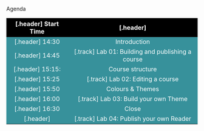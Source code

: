 Agenda

| [.header] Start Time |[.header]|
| --- | --- |
| [.header] 14:30 | Introduction|
| [.header] 14:45 | [.track] Lab 01: Building and publishing a course |
| [.header] 15:15: | Course structure |
| [.header] 15:25 | [.track] Lab 02: Editing a course |
| [.header] 15:50 | Colours & Themes |
| [.header] 16:00 | [.track] Lab 03: Build your own Theme |
| [.header] 16:30 | Close |
| [.header] | [.track] Lab 04: Publish your own Reader |

<style>
  :root {
    --joint-session: #37919b;
    --social: #557927;
    --track: #d27711;
  }
  tr {
    color: white;
    text-align: center; 
    background:var(--joint-session);
  }
  .emoji {
    font-size: 150%;
  }
  .social {
    background:var(--social);
  }
  .track {
    background:var(--track);
  }
  .header {
    background: black; 
    color:white; 
    font-weight: bold;  
    text-align: center; 
  } 
</style>
